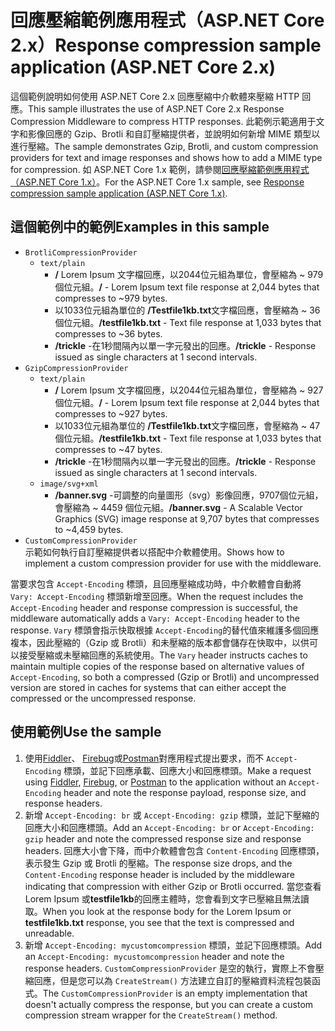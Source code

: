 # <a name="response-compression-sample-application-aspnet-core-2x"></a><span data-ttu-id="0e82c-101">回應壓縮範例應用程式（ASP.NET Core 2.x）</span><span class="sxs-lookup"><span data-stu-id="0e82c-101">Response compression sample application (ASP.NET Core 2.x)</span></span>

<span data-ttu-id="0e82c-102">這個範例說明如何使用 ASP.NET Core 2.x 回應壓縮中介軟體來壓縮 HTTP 回應。</span><span class="sxs-lookup"><span data-stu-id="0e82c-102">This sample illustrates the use of ASP.NET Core 2.x Response Compression Middleware to compress HTTP responses.</span></span> <span data-ttu-id="0e82c-103">此範例示範適用于文字和影像回應的 Gzip、Brotli 和自訂壓縮提供者，並說明如何新增 MIME 類型以進行壓縮。</span><span class="sxs-lookup"><span data-stu-id="0e82c-103">The sample demonstrates Gzip, Brotli, and custom compression providers for text and image responses and shows how to add a MIME type for compression.</span></span> <span data-ttu-id="0e82c-104">如 ASP.NET Core 1.x 範例，請參閱[回應壓縮範例應用程式（ASP.NET Core 1.x）](https://github.com/dotnet/AspNetCore.Docs/tree/master/aspnetcore/performance/response-compression/samples/1.x)。</span><span class="sxs-lookup"><span data-stu-id="0e82c-104">For the ASP.NET Core 1.x sample, see [Response compression sample application (ASP.NET Core 1.x)](https://github.com/dotnet/AspNetCore.Docs/tree/master/aspnetcore/performance/response-compression/samples/1.x).</span></span>

## <a name="examples-in-this-sample"></a><span data-ttu-id="0e82c-105">這個範例中的範例</span><span class="sxs-lookup"><span data-stu-id="0e82c-105">Examples in this sample</span></span>

* `BrotliCompressionProvider`
  * `text/plain`
    * <span data-ttu-id="0e82c-106">**/** Lorem Ipsum 文字檔回應，以2044位元組為單位，會壓縮為 ~ 979 個位元組。</span><span class="sxs-lookup"><span data-stu-id="0e82c-106">**/** - Lorem Ipsum text file response at 2,044 bytes that compresses to ~979 bytes.</span></span>
    * <span data-ttu-id="0e82c-107">以1033位元組為單位的 **/Testfile1kb.txt**文字檔回應，會壓縮為 ~ 36 個位元組。</span><span class="sxs-lookup"><span data-stu-id="0e82c-107">**/testfile1kb.txt** - Text file response at 1,033 bytes that compresses to ~36 bytes.</span></span>
    * <span data-ttu-id="0e82c-108">**/trickle** -在1秒間隔內以單一字元發出的回應。</span><span class="sxs-lookup"><span data-stu-id="0e82c-108">**/trickle** - Response issued as single characters at 1 second intervals.</span></span>
* `GzipCompressionProvider`
  * `text/plain`
    * <span data-ttu-id="0e82c-109">**/** Lorem Ipsum 文字檔回應，以2044位元組為單位，會壓縮為 ~ 927 個位元組。</span><span class="sxs-lookup"><span data-stu-id="0e82c-109">**/** - Lorem Ipsum text file response at 2,044 bytes that compresses to ~927 bytes.</span></span>
    * <span data-ttu-id="0e82c-110">以1033位元組為單位的 **/Testfile1kb.txt**文字檔回應，會壓縮為 ~ 47 個位元組。</span><span class="sxs-lookup"><span data-stu-id="0e82c-110">**/testfile1kb.txt** - Text file response at 1,033 bytes that compresses to ~47 bytes.</span></span>
    * <span data-ttu-id="0e82c-111">**/trickle** -在1秒間隔內以單一字元發出的回應。</span><span class="sxs-lookup"><span data-stu-id="0e82c-111">**/trickle** - Response issued as single characters at 1 second intervals.</span></span>
  * `image/svg+xml`
    * <span data-ttu-id="0e82c-112">**/banner.svg** -可調整的向量圖形（svg）影像回應，9707個位元組，會壓縮為 ~ 4459 個位元組。</span><span class="sxs-lookup"><span data-stu-id="0e82c-112">**/banner.svg** - A Scalable Vector Graphics (SVG) image response at 9,707 bytes that compresses to ~4,459 bytes.</span></span>
* `CustomCompressionProvider`<br><span data-ttu-id="0e82c-113">示範如何執行自訂壓縮提供者以搭配中介軟體使用。</span><span class="sxs-lookup"><span data-stu-id="0e82c-113">Shows how to implement a custom compression provider for use with the middleware.</span></span>

<span data-ttu-id="0e82c-114">當要求包含 `Accept-Encoding` 標頭，且回應壓縮成功時，中介軟體會自動將 `Vary: Accept-Encoding` 標頭新增至回應。</span><span class="sxs-lookup"><span data-stu-id="0e82c-114">When the request includes the `Accept-Encoding` header and response compression is successful, the middleware automatically adds a `Vary: Accept-Encoding` header to the response.</span></span> <span data-ttu-id="0e82c-115">`Vary` 標頭會指示快取根據 `Accept-Encoding`的替代值來維護多個回應複本，因此壓縮的（Gzip 或 Brotli）和未壓縮的版本都會儲存在快取中，以供可以接受壓縮或未壓縮回應的系統使用。</span><span class="sxs-lookup"><span data-stu-id="0e82c-115">The `Vary` header instructs caches to maintain multiple copies of the response based on alternative values of `Accept-Encoding`, so both a compressed (Gzip or Brotli) and uncompressed version are stored in caches for systems that can either accept the compressed or the uncompressed response.</span></span>

## <a name="use-the-sample"></a><span data-ttu-id="0e82c-116">使用範例</span><span class="sxs-lookup"><span data-stu-id="0e82c-116">Use the sample</span></span>

1. <span data-ttu-id="0e82c-117">使用[Fiddler](https://www.telerik.com/fiddler)、 [Firebug](https://getfirebug.com/)或[Postman](https://www.getpostman.com/)對應用程式提出要求，而不 `Accept-Encoding` 標頭，並記下回應承載、回應大小和回應標頭。</span><span class="sxs-lookup"><span data-stu-id="0e82c-117">Make a request using [Fiddler](https://www.telerik.com/fiddler), [Firebug](https://getfirebug.com/), or [Postman](https://www.getpostman.com/) to the application without an `Accept-Encoding` header and note the response payload, response size, and response headers.</span></span>
1. <span data-ttu-id="0e82c-118">新增 `Accept-Encoding: br` 或 `Accept-Encoding: gzip` 標頭，並記下壓縮的回應大小和回應標頭。</span><span class="sxs-lookup"><span data-stu-id="0e82c-118">Add an `Accept-Encoding: br` or `Accept-Encoding: gzip` header and note the compressed response size and response headers.</span></span> <span data-ttu-id="0e82c-119">回應大小會下降，而中介軟體會包含 `Content-Encoding` 回應標頭，表示發生 Gzip 或 Brotli 的壓縮。</span><span class="sxs-lookup"><span data-stu-id="0e82c-119">The response size drops, and the `Content-Encoding` response header is included by the middleware indicating that compression with either Gzip or Brotli occurred.</span></span> <span data-ttu-id="0e82c-120">當您查看 Lorem Ipsum 或**testfile1kb**的回應主體時，您會看到文字已壓縮且無法讀取。</span><span class="sxs-lookup"><span data-stu-id="0e82c-120">When you look at the response body for the Lorem Ipsum or **testfile1kb.txt** response, you see that the text is compressed and unreadable.</span></span>
1. <span data-ttu-id="0e82c-121">新增 `Accept-Encoding: mycustomcompression` 標頭，並記下回應標頭。</span><span class="sxs-lookup"><span data-stu-id="0e82c-121">Add an `Accept-Encoding: mycustomcompression` header and note the response headers.</span></span> <span data-ttu-id="0e82c-122">`CustomCompressionProvider` 是空的執行，實際上不會壓縮回應，但是您可以為 `CreateStream()` 方法建立自訂的壓縮資料流程包裝函式。</span><span class="sxs-lookup"><span data-stu-id="0e82c-122">The `CustomCompressionProvider` is an empty implementation that doesn't actually compress the response, but you can create a custom compression stream wrapper for the `CreateStream()` method.</span></span>
